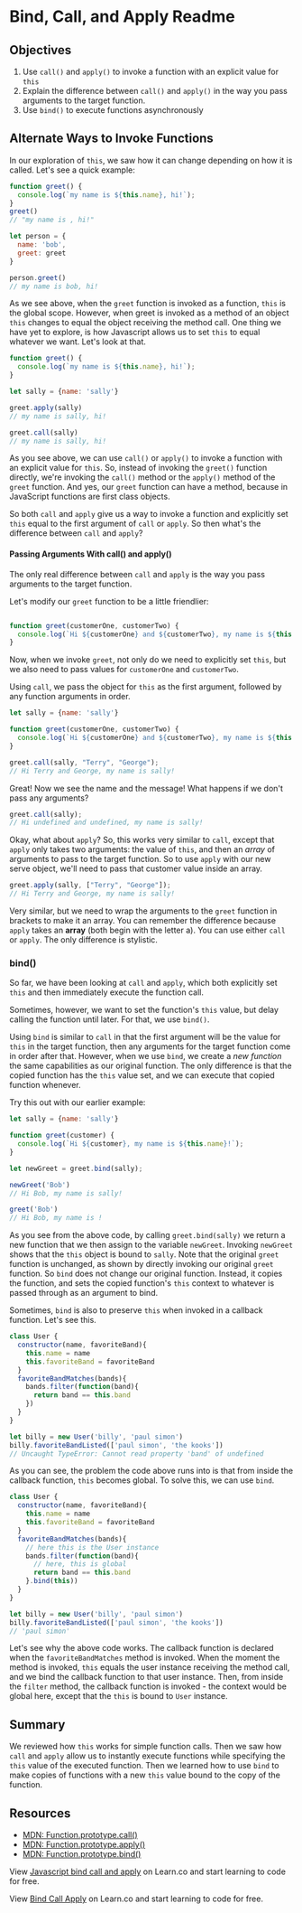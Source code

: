 # Bind, Call, and Apply Readme

## Objectives
1. Use `call()` and `apply()` to invoke a function with an explicit value for `this`
2. Explain the difference between `call()` and `apply()` in the way you pass arguments to the target function.
3. Use `bind()` to execute functions asynchronously

## Alternate Ways to Invoke Functions
In our exploration of `this`, we saw how it can change depending on how it is called.  Let's see a quick example:

```js
function greet() {
  console.log(`my name is ${this.name}, hi!`);
}
greet()
// "my name is , hi!"

let person = {
  name: 'bob',
  greet: greet
}

person.greet()
// my name is bob, hi!
```

As we see above, when the `greet` function is invoked as a function, `this` is the global scope.  However, when greet is invoked as a method of an object `this` changes to equal the object receiving the method call.  One thing we have yet to explore, is how Javascript allows us to set `this` to equal whatever we want.  Let's look at that.

```js
function greet() {
  console.log(`my name is ${this.name}, hi!`);
}

let sally = {name: 'sally'}

greet.apply(sally)
// my name is sally, hi!

greet.call(sally)
// my name is sally, hi!

```

As you see above, we can use `call()` or `apply()` to invoke a function with an explicit value for `this`.  So, instead of invoking the `greet()` function directly, we're invoking the `call()` method or the `apply()` method of the `greet` function.  And yes, our `greet` function can have a method, because in JavaScript functions are first class objects.   

So both `call` and `apply` give us a way to invoke a function and explicitly set `this` equal to the first argument of `call` or `apply`.  So then what's the difference between `call` and `apply`?

#### Passing Arguments With call() and apply()

The only real difference between `call` and `apply` is the way you pass arguments to the target function.

Let's modify our `greet` function to be a little friendlier:
```js

function greet(customerOne, customerTwo) {
  console.log(`Hi ${customerOne} and ${customerTwo}, my name is ${this.name}!`);
}
```

Now, when we invoke `greet`, not only do we need to explicitly set `this`, but we also need to pass values for `customerOne` and `customerTwo`.

Using `call`, we pass the object for `this` as the first argument, followed by any function arguments in order.

```js
let sally = {name: 'sally'}

function greet(customerOne, customerTwo) {
  console.log(`Hi ${customerOne} and ${customerTwo}, my name is ${this.name}!`);
}

greet.call(sally, "Terry", "George");
// Hi Terry and George, my name is sally!
```

Great! Now we see the name and the message! What happens if we don't pass any arguments?

```js
greet.call(sally);
// Hi undefined and undefined, my name is sally!
```

Okay, what about `apply`? So, this works very similar to `call`, except that `apply` only takes two arguments: the value of `this`, and then an *array* of arguments to pass to the target function. So to use `apply` with our new serve object, we'll need to pass that customer value inside an array.

```js
greet.apply(sally, ["Terry", "George"]);
// Hi Terry and George, my name is sally!
```

Very similar, but we need to wrap the arguments to the `greet` function in brackets to make it an array.  You can remember the difference because `apply` takes an **array** (both begin with the letter a).  You can use either `call` or `apply`.  The only difference is stylistic.

### bind()

So far, we have been looking at `call` and `apply`, which both explicitly set `this` and then immediately execute the function call.

Sometimes, however, we want to set the function's `this` value, but delay calling the function until later. For that, we use `bind()`.

Using `bind` is similar to `call` in that the first argument will be the value for `this` in the target function, then any arguments for the target function come in order after that.  However, when we use `bind`, we create a *new function* the same capabilities as our original function.  The only difference is that the copied function has the `this` value set, and we can execute that copied function whenever.

Try this out with our earlier example:

```js
let sally = {name: 'sally'}

function greet(customer) {
  console.log(`Hi ${customer}, my name is ${this.name}!`);
}

let newGreet = greet.bind(sally);

newGreet('Bob')
// Hi Bob, my name is sally!

greet('Bob')
// Hi Bob, my name is !
```

As you see from the above code, by calling `greet.bind(sally)` we return a new function that we then assign to the variable `newGreet`.  Invoking `newGreet` shows that the `this` object is bound to `sally`.  Note that the original `greet` function is unchanged, as shown by directly invoking our original `greet` function.  So `bind` does not change our original function.  Instead, it copies the function, and sets the copied function's `this` context to whatever is passed through as an argument to bind.  

Sometimes, `bind` is also to preserve `this` when invoked in a callback function.  Let's see this.

```js
class User {
  constructor(name, favoriteBand){
    this.name = name
    this.favoriteBand = favoriteBand
  }
  favoriteBandMatches(bands){
    bands.filter(function(band){
      return band == this.band
    })
  }
}

let billy = new User('billy', 'paul simon')
billy.favoriteBandListed(['paul simon', 'the kooks'])
// Uncaught TypeError: Cannot read property 'band' of undefined
```

As you can see, the problem the code above runs into is that from inside the callback function, `this` becomes global.  To solve this, we can use `bind`.   

```js
class User {
  constructor(name, favoriteBand){
    this.name = name
    this.favoriteBand = favoriteBand
  }
  favoriteBandMatches(bands){
    // here this is the User instance
    bands.filter(function(band){
      // here, this is global
      return band == this.band
    }.bind(this))
  }
}

let billy = new User('billy', 'paul simon')
billy.favoriteBandListed(['paul simon', 'the kooks'])
// 'paul simon'
```

Let's see why the above code works.  The callback function is declared when the `favoriteBandMatches` method is invoked.  When the moment the method is invoked, `this` equals the user instance receiving the method call, and we bind the callback function to that user instance.  Then, from inside the `filter` method, the callback function is invoked - the context would be global here, except that the `this` is bound to `User` instance.

## Summary

We reviewed how `this` works for simple function calls. Then we saw how `call` and `apply` allow us to instantly execute functions while specifying the `this` value of the executed function.  Then we learned how to use `bind` to make copies of functions with a new `this` value bound to the copy of the function.

## Resources

- [MDN: Function.prototype.call()](https://developer.mozilla.org/en-US/docs/Web/JavaScript/Reference/Global_Objects/Function/call)
- [MDN: Function.prototype.apply()](https://developer.mozilla.org/en-US/docs/Web/JavaScript/Reference/Global_Objects/Function/apply)
- [MDN: Function.prototype.bind()](https://developer.mozilla.org/en-US/docs/Web/JavaScript/Reference/Global_Objects/Function/bind)

<p class='util--hide'>View <a href='https://learn.co/lessons/js-object-oriented-bind-call-apply-readme'>Javascript bind call and apply</a> on Learn.co and start learning to code for free.</p>

<p class='util--hide'>View <a href='https://learn.co/lessons/js-object-oriented-bind-call-apply-readme'>Bind Call Apply</a> on Learn.co and start learning to code for free.</p>

